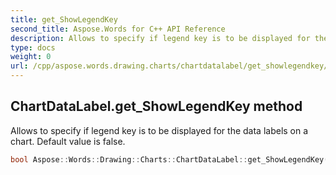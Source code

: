 ```yaml
---
title: get_ShowLegendKey
second_title: Aspose.Words for C++ API Reference
description: Allows to specify if legend key is to be displayed for the data labels on a chart. Default value is false. 
type: docs
weight: 0
url: /cpp/aspose.words.drawing.charts/chartdatalabel/get_showlegendkey/
---
```

## ChartDataLabel.get_ShowLegendKey method


Allows to specify if legend key is to be displayed for the data labels on a chart. Default value is false.

```cpp
bool Aspose::Words::Drawing::Charts::ChartDataLabel::get_ShowLegendKey()
```


